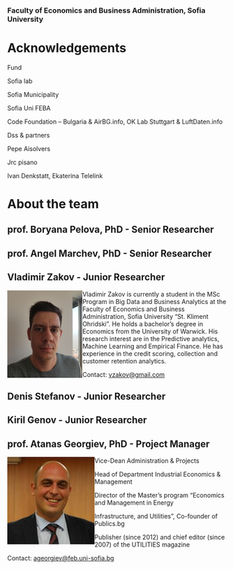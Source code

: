 ### Faculty of Economics and Business Administration, Sofia University


# Acknowledgements

Fund

Sofia lab

Sofia Municipality

Sofia Uni FEBA

Code Foundation – Bulgaria &amp; AirBG.info, OK Lab Stuttgart &amp; LuftDaten.info

Dss &amp; partners

Pepe Aisolvers

Jrc pisano

Ivan Denkstatt, Ekaterina Telelink

# About the team

## prof. Boryana Pelova, PhD - Senior Researcher

## prof. Angel Marchev, PhD - Senior Researcher

## Vladimir Zakov - Junior Researcher
<img align="left" height="200" src="/media/vlado_zakov.jpg">
Vladimir Zakov is currently a student in the MSc Program in Big Data and Business Analytics at the Faculty of Economics and Business Administration, Sofia University “St. Kliment Ohridski”. He holds a bachelor’s degree in Economics from the University of Warwick. His research interest are in the Predictive analytics, Machine Learning and Empirical Finance. He has experience in the credit scoring, collection and customer retention analytics.

Contact: vzakov@gmail.com


## Denis Stefanov - Junior Researcher

## Kiril Genov - Junior Researcher

## prof. Atanas Georgiev, PhD - Project Manager
<img align="left" height="200" src="/media/atanas_georgiev.jpg">
Vice-Dean Administration & Projects

Head of Department Industrial Economics & Management

Director of the Master’s program “Economics and Management in Energy

Infrastructure, and Utilities”, Co-founder of Publics.bg

Publisher (since 2012) and chief editor (since 2007) of the UTILITIES magazine

Contact: ageorgiev@feb.uni-sofia.bg

